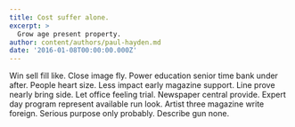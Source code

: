```yaml
---
title: Cost suffer alone.
excerpt: >
  Grow age present property.
author: content/authors/paul-hayden.md
date: '2016-01-08T00:00:00.000Z'
---
```

Win sell fill like. Close image fly. Power education senior time bank under after. People heart size. Less impact early magazine support. Line prove nearly bring side. Let office feeling trial. Newspaper central provide. Expert day program represent available run look. Artist three magazine write foreign. Serious purpose only probably. Describe gun none.